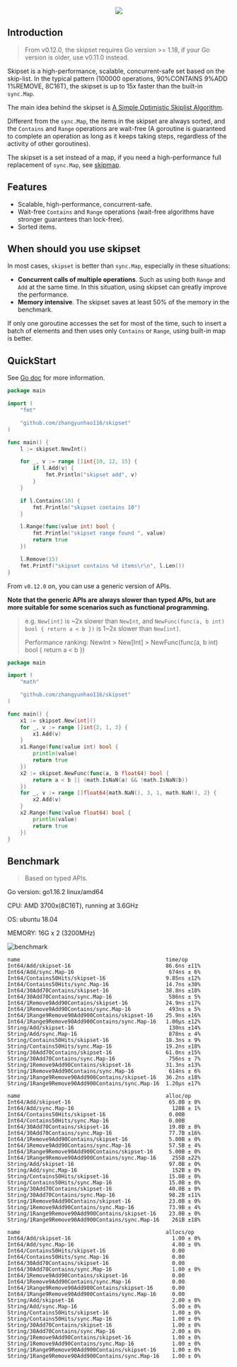 <p align="center">
  <img src="https://raw.githubusercontent.com/zhangyunhao116/public-data/master/skipset-logo2.png"/>
</p>

## Introduction

> From v0.12.0, the skipset requires Go version >= 1.18, if your Go version is older, use v0.11.0 instead.

Skipset is a high-performance, scalable, concurrent-safe set based on the skip-list. In the typical pattern (100000 operations, 90%CONTAINS 9%ADD 1%REMOVE, 8C16T), the skipset is up to 15x faster than the built-in `sync.Map`.

The main idea behind the skipset is [A Simple Optimistic Skiplist Algorithm](<https://people.csail.mit.edu/shanir/publications/LazySkipList.pdf>).

Different from the `sync.Map`, the items in the skipset are always sorted, and the `Contains` and `Range` operations are wait-free (A goroutine is guaranteed to complete an operation as long as it keeps taking steps, regardless of the activity of other goroutines).

The skipset is a set instead of a map, if you need a high-performance full replacement of `sync.Map`, see [skipmap](<https://github.com/zhangyunhao116/skipmap>).



## Features

- Scalable, high-performance, concurrent-safe.
- Wait-free `Contains` and `Range` operations (wait-free algorithms have stronger guarantees than lock-free).
- Sorted items.



## When should you use skipset

In most cases, `skipset` is better than `sync.Map`, especially in these situations:

- **Concurrent calls of multiple operations**. Such as using both `Range` and `Add` at the same time. In this situation, using skipset can greatly improve the performance.
- **Memory intensive**. The skipset saves at least 50% of the memory in the benchmark.

If only one goroutine accesses the set for most of the time, such to insert a batch of elements and then uses only `Contains` or `Range`, using built-in map is better.



## QuickStart

See [Go doc](https://godoc.org/github.com/zhangyunhao116/skipset) for more information.

```go
package main

import (
	"fmt"

	"github.com/zhangyunhao116/skipset"
)

func main() {
	l := skipset.NewInt()

	for _, v := range []int{10, 12, 15} {
		if l.Add(v) {
			fmt.Println("skipset add", v)
		}
	}

	if l.Contains(10) {
		fmt.Println("skipset contains 10")
	}

	l.Range(func(value int) bool {
		fmt.Println("skipset range found ", value)
		return true
	})

	l.Remove(15)
	fmt.Printf("skipset contains %d items\r\n", l.Len())
}

```



From `v0.12.0` on, you can use a generic version of APIs.

**Note that the generic APIs are always slower than typed APIs, but are more suitable for some scenarios such as functional programming.**

> e.g. `New[int]` is \~2x slower than `NewInt`, and `NewFunc(func(a, b int) bool { return a < b })` is 1\~2x slower than `New[int]`.
>
> Performance ranking: NewInt > New[Int] > NewFunc(func(a, b int) bool { return a < b })

```go
package main

import (
	"math"

	"github.com/zhangyunhao116/skipset"
)

func main() {
	x1 := skipset.New[int]()
	for _, v := range []int{2, 1, 3} {
		x1.Add(v)
	}
	x1.Range(func(value int) bool {
		println(value)
		return true
	})
	x2 := skipset.NewFunc(func(a, b float64) bool {
		return a < b || (math.IsNaN(a) && !math.IsNaN(b))
	})
	for _, v := range []float64{math.NaN(), 3, 1, math.NaN(), 2} {
		x2.Add(v)
	}
	x2.Range(func(value float64) bool {
		println(value)
		return true
	})
}

```

## Benchmark

> Based on typed APIs.

Go version: go1.16.2 linux/amd64

CPU: AMD 3700x(8C16T), running at 3.6GHz

OS: ubuntu 18.04

MEMORY: 16G x 2 (3200MHz)

![benchmark](https://raw.githubusercontent.com/zhangyunhao116/public-data/master/skipset-benchmark.png)

```
name                                              time/op
Int64/Add/skipset-16                              86.6ns ±11%
Int64/Add/sync.Map-16                              674ns ± 6%
Int64/Contains50Hits/skipset-16                   9.85ns ±12%
Int64/Contains50Hits/sync.Map-16                  14.7ns ±30%
Int64/30Add70Contains/skipset-16                  38.8ns ±18%
Int64/30Add70Contains/sync.Map-16                  586ns ± 5%
Int64/1Remove9Add90Contains/skipset-16            24.9ns ±17%
Int64/1Remove9Add90Contains/sync.Map-16            493ns ± 5%
Int64/1Range9Remove90Add900Contains/skipset-16    25.9ns ±16%
Int64/1Range9Remove90Add900Contains/sync.Map-16   1.00µs ±12%
String/Add/skipset-16                              130ns ±14%
String/Add/sync.Map-16                             878ns ± 4%
String/Contains50Hits/skipset-16                  18.3ns ± 9%
String/Contains50Hits/sync.Map-16                 19.2ns ±18%
String/30Add70Contains/skipset-16                 61.0ns ±15%
String/30Add70Contains/sync.Map-16                 756ns ± 7%
String/1Remove9Add90Contains/skipset-16           31.3ns ±13%
String/1Remove9Add90Contains/sync.Map-16           614ns ± 6%
String/1Range9Remove90Add900Contains/skipset-16   36.2ns ±18%
String/1Range9Remove90Add900Contains/sync.Map-16  1.20µs ±17%

name                                              alloc/op
Int64/Add/skipset-16                               65.0B ± 0%
Int64/Add/sync.Map-16                               128B ± 1%
Int64/Contains50Hits/skipset-16                    0.00B     
Int64/Contains50Hits/sync.Map-16                   0.00B     
Int64/30Add70Contains/skipset-16                   19.0B ± 0%
Int64/30Add70Contains/sync.Map-16                  77.7B ±16%
Int64/1Remove9Add90Contains/skipset-16             5.00B ± 0%
Int64/1Remove9Add90Contains/sync.Map-16            57.5B ± 4%
Int64/1Range9Remove90Add900Contains/skipset-16     5.00B ± 0%
Int64/1Range9Remove90Add900Contains/sync.Map-16     255B ±22%
String/Add/skipset-16                              97.0B ± 0%
String/Add/sync.Map-16                              152B ± 0%
String/Contains50Hits/skipset-16                   15.0B ± 0%
String/Contains50Hits/sync.Map-16                  15.0B ± 0%
String/30Add70Contains/skipset-16                  40.0B ± 0%
String/30Add70Contains/sync.Map-16                 98.2B ±11%
String/1Remove9Add90Contains/skipset-16            23.0B ± 0%
String/1Remove9Add90Contains/sync.Map-16           73.9B ± 4%
String/1Range9Remove90Add900Contains/skipset-16    23.0B ± 0%
String/1Range9Remove90Add900Contains/sync.Map-16    261B ±18%

name                                              allocs/op
Int64/Add/skipset-16                                1.00 ± 0%
Int64/Add/sync.Map-16                               4.00 ± 0%
Int64/Contains50Hits/skipset-16                     0.00     
Int64/Contains50Hits/sync.Map-16                    0.00     
Int64/30Add70Contains/skipset-16                    0.00     
Int64/30Add70Contains/sync.Map-16                   1.00 ± 0%
Int64/1Remove9Add90Contains/skipset-16              0.00     
Int64/1Remove9Add90Contains/sync.Map-16             0.00     
Int64/1Range9Remove90Add900Contains/skipset-16      0.00     
Int64/1Range9Remove90Add900Contains/sync.Map-16     0.00     
String/Add/skipset-16                               2.00 ± 0%
String/Add/sync.Map-16                              5.00 ± 0%
String/Contains50Hits/skipset-16                    1.00 ± 0%
String/Contains50Hits/sync.Map-16                   1.00 ± 0%
String/30Add70Contains/skipset-16                   1.00 ± 0%
String/30Add70Contains/sync.Map-16                  2.00 ± 0%
String/1Remove9Add90Contains/skipset-16             1.00 ± 0%
String/1Remove9Add90Contains/sync.Map-16            1.00 ± 0%
String/1Range9Remove90Add900Contains/skipset-16     1.00 ± 0%
String/1Range9Remove90Add900Contains/sync.Map-16    1.00 ± 0%
```